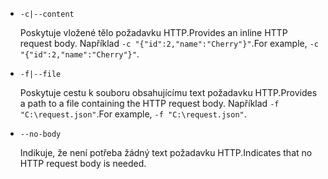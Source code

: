 * `-c|--content`

  <span data-ttu-id="1cd55-101">Poskytuje vložené tělo požadavku HTTP.</span><span class="sxs-lookup"><span data-stu-id="1cd55-101">Provides an inline HTTP request body.</span></span> <span data-ttu-id="1cd55-102">Například `-c "{"id":2,"name":"Cherry"}"`.</span><span class="sxs-lookup"><span data-stu-id="1cd55-102">For example, `-c "{"id":2,"name":"Cherry"}"`.</span></span>

* `-f|--file`

  <span data-ttu-id="1cd55-103">Poskytuje cestu k souboru obsahujícímu text požadavku HTTP.</span><span class="sxs-lookup"><span data-stu-id="1cd55-103">Provides a path to a file containing the HTTP request body.</span></span> <span data-ttu-id="1cd55-104">Například `-f "C:\request.json"`.</span><span class="sxs-lookup"><span data-stu-id="1cd55-104">For example, `-f "C:\request.json"`.</span></span>

* `--no-body`

  <span data-ttu-id="1cd55-105">Indikuje, že není potřeba žádný text požadavku HTTP.</span><span class="sxs-lookup"><span data-stu-id="1cd55-105">Indicates that no HTTP request body is needed.</span></span>
